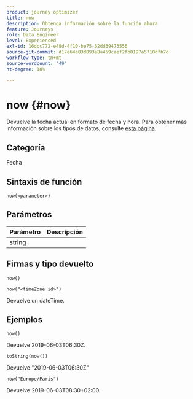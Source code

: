 ```yaml
---
product: journey optimizer
title: now
description: Obtenga información sobre la función ahora
feature: Journeys
role: Data Engineer
level: Experienced
exl-id: 16dcc772-e48d-4f10-be75-62dd39473556
source-git-commit: d17e64e03d093a8a459caef2fb0197a5710dfb7d
workflow-type: tm+mt
source-wordcount: '49'
ht-degree: 18%

---
```


# now {#now}

Devuelve la fecha actual en formato de fecha y hora. Para obtener más información sobre los tipos de datos, consulte [esta página](../expression/data-types.md).

## Categoría

Fecha

## Sintaxis de función

`now(<parameter>)`

## Parámetros

| Parámetro | Descripción |
|--- |--- |
| string |  |

## Firmas y tipo devuelto

`now()`

`now("<timeZone id>")`

Devuelve un dateTime.

## Ejemplos

`now()`

Devuelve 2019-06-03T06:30Z.

`toString(now())`

Devuelve &quot;2019-06-03T06:30Z&quot;

`now("Europe/Paris")`

Devuelve 2019-06-03T08:30+02:00.
